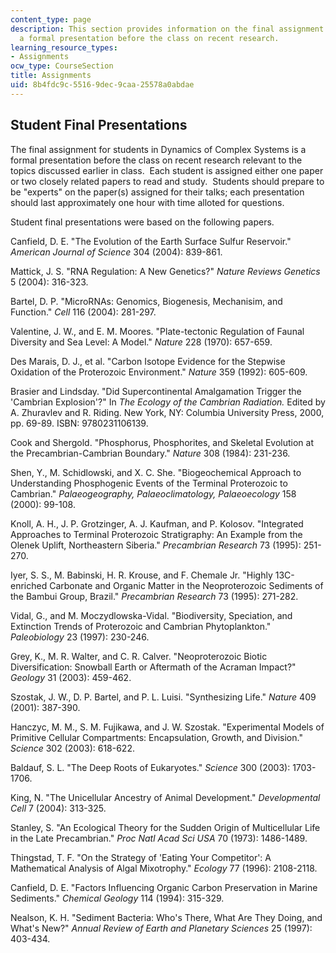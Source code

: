 ```yaml
---
content_type: page
description: This section provides information on the final assignment for the course,
  a formal presentation before the class on recent research.
learning_resource_types:
- Assignments
ocw_type: CourseSection
title: Assignments
uid: 8b4fdc9c-5516-9dec-9caa-25578a0abdae
---
```


Student Final Presentations
---------------------------

The final assignment for students in Dynamics of Complex Systems is a formal presentation before the class on recent research relevant to the topics discussed earlier in class.  Each student is assigned either one paper or two closely related papers to read and study.  Students should prepare to be "experts" on the paper(s) assigned for their talks; each presentation should last approximately one hour with time alloted for questions.

Student final presentations were based on the following papers.

Canfield, D. E. "The Evolution of the Earth Surface Sulfur Reservoir." _American Journal of Science_ 304 (2004): 839-861.

Mattick, J. S. "RNA Regulation: A New Genetics?" _Nature Reviews Genetics_ 5 (2004): 316-323.

Bartel, D. P. "MicroRNAs: Genomics, Biogenesis, Mechanisim, and Function." _Cell_ 116 (2004): 281-297.

Valentine, J. W., and E. M. Moores. "Plate-tectonic Regulation of Faunal Diversity and Sea Level: A Model." _Nature_ 228 (1970): 657-659.

Des Marais, D. J., et al. "Carbon Isotope Evidence for the Stepwise Oxidation of the Proterozoic Environment." _Nature_ 359 (1992): 605-609.

Brasier and Lindsday. "Did Supercontinental Amalgamation Trigger the 'Cambrian Explosion'?" In _The Ecology of the Cambrian Radiation._ Edited by A. Zhuravlev and R. Riding. New York, NY: Columbia University Press, 2000, pp. 69-89. ISBN: 9780231106139.

Cook and Shergold. "Phosphorus, Phosphorites, and Skeletal Evolution at the Precambrian-Cambrian Boundary." _Nature_ 308 (1984): 231-236.

Shen, Y., M. Schidlowski, and X. C. She. "Biogeochemical Approach to Understanding Phosphogenic Events of the Terminal Proterozoic to Cambrian." _Palaeogeography, Palaeoclimatology, Palaeoecology_ 158 (2000): 99-108.

Knoll, A. H., J. P. Grotzinger, A. J. Kaufman, and P. Kolosov. "Integrated Approaches to Terminal Proterozoic Stratigraphy: An Example from the Olenek Uplift, Northeastern Siberia." _Precambrian Research_ 73 (1995): 251-270.

Iyer, S. S., M. Babinski, H. R. Krouse, and F. Chemale Jr. "Highly 13C-enriched Carbonate and Organic Matter in the Neoproterozoic Sediments of the Bambui Group, Brazil." _Precambrian Research_ 73 (1995): 271-282.

Vidal, G., and M. Moczydlowska-Vidal. "Biodiversity, Speciation, and Extinction Trends of Proterozoic and Cambrian Phytoplankton." _Paleobiology_ 23 (1997): 230-246.

Grey, K., M. R. Walter, and C. R. Calver. "Neoproterozoic Biotic Diversification: Snowball Earth or Aftermath of the Acraman Impact?" _Geology_ 31 (2003): 459-462.

Szostak, J. W., D. P. Bartel, and P. L. Luisi. "Synthesizing Life." _Nature_ 409 (2001): 387-390.

Hanczyc, M. M., S. M. Fujikawa, and J. W. Szostak. "Experimental Models of Primitive Cellular Compartments: Encapsulation, Growth, and Division." _Science_ 302 (2003): 618-622.

Baldauf, S. L. "The Deep Roots of Eukaryotes." _Science_ 300 (2003): 1703-1706.

King, N. "The Unicellular Ancestry of Animal Development." _Developmental Cell_ 7 (2004): 313-325.

Stanley, S. "An Ecological Theory for the Sudden Origin of Multicellular Life in the Late Precambrian." _Proc Natl Acad Sci USA_ 70 (1973): 1486-1489.

Thingstad, T. F. "On the Strategy of 'Eating Your Competitor': A Mathematical Analysis of Algal Mixotrophy." _Ecology_ 77 (1996): 2108-2118.

Canfield, D. E. "Factors Influencing Organic Carbon Preservation in Marine Sediments." _Chemical Geology_ 114 (1994): 315-329.

Nealson, K. H. "Sediment Bacteria: Who's There, What Are They Doing, and What's New?" _Annual Review of Earth and Planetary Sciences_ 25 (1997): 403-434.